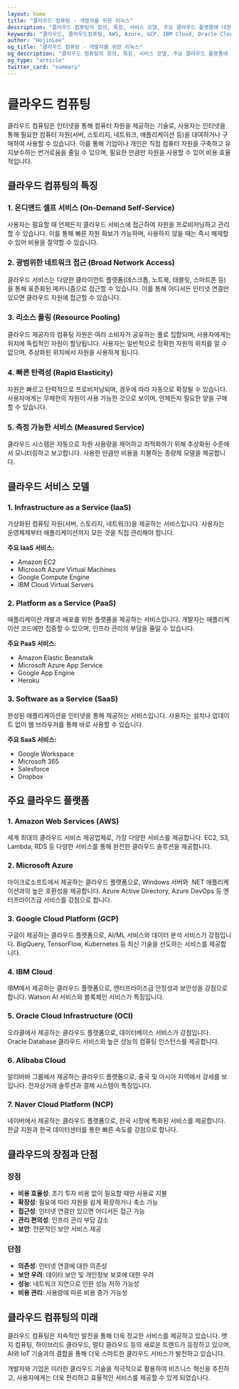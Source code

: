 ```yaml
---
layout: home
title: "클라우드 컴퓨팅 - 개발자를 위한 리눅스"
description: "클라우드 컴퓨팅의 정의, 특징, 서비스 모델, 주요 클라우드 플랫폼에 대한 포괄적인 가이드. AWS, Azure, GCP 등 주요 클라우드 서비스와 클라우드의 장점을 알아보세요."
keywords: "클라우드, 클라우드컴퓨팅, AWS, Azure, GCP, IBM Cloud, Oracle Cloud, Alibaba Cloud, NCP, PaaS, SaaS, IaaS"
author: "HojinLee"
og_title: "클라우드 컴퓨팅 - 개발자를 위한 리눅스"
og_description: "클라우드 컴퓨팅의 정의, 특징, 서비스 모델, 주요 클라우드 플랫폼에 대한 포괄적인 가이드"
og_type: "article"
twitter_card: "summary"
---
```


# 클라우드 컴퓨팅

클라우드 컴퓨팅은 인터넷을 통해 컴퓨터 자원을 제공하는 기술로, 사용자는 인터넷을 통해 필요한 컴퓨터 자원(서버, 스토리지, 네트워크, 애플리케이션 등)을 대여하거나 구매하여 사용할 수 있습니다. 이를 통해 기업이나 개인은 직접 컴퓨터 자원을 구축하고 유지보수하는 번거로움을 줄일 수 있으며, 필요한 만큼만 자원을 사용할 수 있어 비용 효율적입니다.

## 클라우드 컴퓨팅의 특징

### 1. 온디맨드 셀프 서비스 (On-Demand Self-Service)
사용자는 필요할 때 언제든지 클라우드 서비스에 접근하여 자원을 프로비저닝하고 관리할 수 있습니다. 이를 통해 빠른 자원 확보가 가능하며, 사용하지 않을 때는 즉시 해제할 수 있어 비용을 절약할 수 있습니다.

### 2. 광범위한 네트워크 접근 (Broad Network Access)
클라우드 서비스는 다양한 클라이언트 플랫폼(데스크톱, 노트북, 태블릿, 스마트폰 등)을 통해 표준화된 메커니즘으로 접근할 수 있습니다. 이를 통해 어디서든 인터넷 연결만 있으면 클라우드 자원에 접근할 수 있습니다.

### 3. 리소스 풀링 (Resource Pooling)
클라우드 제공자의 컴퓨팅 자원은 여러 소비자가 공유하는 풀로 집합되며, 사용자에게는 위치에 독립적인 자원이 할당됩니다. 사용자는 일반적으로 정확한 자원의 위치를 알 수 없으며, 추상화된 위치에서 자원을 사용하게 됩니다.

### 4. 빠른 탄력성 (Rapid Elasticity)
자원은 빠르고 탄력적으로 프로비저닝되며, 경우에 따라 자동으로 확장될 수 있습니다. 사용자에게는 무제한의 자원이 사용 가능한 것으로 보이며, 언제든지 필요한 양을 구매할 수 있습니다.

### 5. 측정 가능한 서비스 (Measured Service)
클라우드 시스템은 자동으로 자원 사용량을 제어하고 최적화하기 위해 추상화된 수준에서 모니터링하고 보고합니다. 사용한 만큼만 비용을 지불하는 종량제 모델을 제공합니다.

## 클라우드 서비스 모델

### 1. Infrastructure as a Service (IaaS)
가상화된 컴퓨팅 자원(서버, 스토리지, 네트워크)을 제공하는 서비스입니다. 사용자는 운영체제부터 애플리케이션까지 모든 것을 직접 관리해야 합니다.

**주요 IaaS 서비스:**
* Amazon EC2
* Microsoft Azure Virtual Machines
* Google Compute Engine
* IBM Cloud Virtual Servers

### 2. Platform as a Service (PaaS)
애플리케이션 개발과 배포를 위한 플랫폼을 제공하는 서비스입니다. 개발자는 애플리케이션 코드에만 집중할 수 있으며, 인프라 관리의 부담을 줄일 수 있습니다.

**주요 PaaS 서비스:**
* Amazon Elastic Beanstalk
* Microsoft Azure App Service
* Google App Engine
* Heroku

### 3. Software as a Service (SaaS)
완성된 애플리케이션을 인터넷을 통해 제공하는 서비스입니다. 사용자는 설치나 업데이트 없이 웹 브라우저를 통해 바로 사용할 수 있습니다.

**주요 SaaS 서비스:**
* Google Workspace
* Microsoft 365
* Salesforce
* Dropbox

## 주요 클라우드 플랫폼

### 1. Amazon Web Services (AWS)
세계 최대의 클라우드 서비스 제공업체로, 가장 다양한 서비스를 제공합니다. EC2, S3, Lambda, RDS 등 다양한 서비스를 통해 완전한 클라우드 솔루션을 제공합니다.

### 2. Microsoft Azure
마이크로소프트에서 제공하는 클라우드 플랫폼으로, Windows 서버와 .NET 애플리케이션과의 높은 호환성을 제공합니다. Azure Active Directory, Azure DevOps 등 엔터프라이즈급 서비스를 강점으로 합니다.

### 3. Google Cloud Platform (GCP)
구글이 제공하는 클라우드 플랫폼으로, AI/ML 서비스와 데이터 분석 서비스가 강점입니다. BigQuery, TensorFlow, Kubernetes 등 최신 기술을 선도하는 서비스를 제공합니다.

### 4. IBM Cloud
IBM에서 제공하는 클라우드 플랫폼으로, 엔터프라이즈급 안정성과 보안성을 강점으로 합니다. Watson AI 서비스와 블록체인 서비스가 특징입니다.

### 5. Oracle Cloud Infrastructure (OCI)
오라클에서 제공하는 클라우드 플랫폼으로, 데이터베이스 서비스가 강점입니다. Oracle Database 클라우드 서비스와 높은 성능의 컴퓨팅 인스턴스를 제공합니다.

### 6. Alibaba Cloud
알리바바 그룹에서 제공하는 클라우드 플랫폼으로, 중국 및 아시아 지역에서 강세를 보입니다. 전자상거래 솔루션과 결제 시스템이 특징입니다.

### 7. Naver Cloud Platform (NCP)
네이버에서 제공하는 클라우드 플랫폼으로, 한국 시장에 특화된 서비스를 제공합니다. 한글 지원과 한국 데이터센터를 통한 빠른 속도를 강점으로 합니다.

## 클라우드의 장점과 단점

### 장점
* **비용 효율성**: 초기 투자 비용 없이 필요할 때만 사용료 지불
* **확장성**: 필요에 따라 자원을 쉽게 확장하거나 축소 가능
* **접근성**: 인터넷 연결만 있으면 어디서든 접근 가능
* **관리 편의성**: 인프라 관리 부담 감소
* **보안**: 전문적인 보안 서비스 제공

### 단점
* **의존성**: 인터넷 연결에 대한 의존성
* **보안 우려**: 데이터 보안 및 개인정보 보호에 대한 우려
* **성능**: 네트워크 지연으로 인한 성능 저하 가능성
* **비용 관리**: 사용량에 따른 비용 증가 가능성

## 클라우드 컴퓨팅의 미래

클라우드 컴퓨팅은 지속적인 발전을 통해 더욱 정교한 서비스를 제공하고 있습니다. 엣지 컴퓨팅, 하이브리드 클라우드, 멀티 클라우드 등의 새로운 트렌드가 등장하고 있으며, AI와 IoT 기술과의 결합을 통해 더욱 스마트한 클라우드 서비스가 발전하고 있습니다.

개발자와 기업은 이러한 클라우드 기술을 적극적으로 활용하여 비즈니스 혁신을 추진하고, 사용자에게는 더욱 편리하고 효율적인 서비스를 제공할 수 있게 되었습니다.